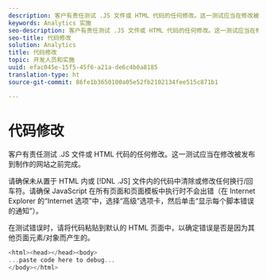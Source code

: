```yaml
---
description: 客户有责任测试 .JS 文件或 HTML 代码的任何修改。这一测试应当在修改被发布到制作的网站之前完成。
keywords: Analytics 实施
seo-description: 客户有责任测试 .JS 文件或 HTML 代码的任何修改。这一测试应当在修改被发布到制作的网站之前完成。
seo-title: 代码修改
solution: Analytics
title: 代码修改
topic: 开发人员和实施
uuid: efac045e-15f5-45f6-a21a-de6c4b0a8185
translation-type: ht
source-git-commit: 86fe1b3650100a05e52fb2102134fee515c871b1

---
```



# 代码修改

客户有责任测试 .JS 文件或 HTML 代码的任何修改。这一测试应当在修改被发布到制作的网站之前完成。

请确保未从置于 HTML 内或 [!DNL .JS] 文件内的代码中清除或修改任何换行/回车符。请确保 JavaScript 在所有页面和页面模板中执行时不会出错（在 Internet Explorer 的“Internet 选项”中，选择“高级”选项卡，然后单击“显示每个脚本错误的通知”）。

在测试错误时，请将代码粘贴到默认的 HTML 页面中，以确定错误是否是因为其他页面元素/对象而产生的。

```js
<html><head></head><body>
...paste code here to debug...
</body></html>
```

